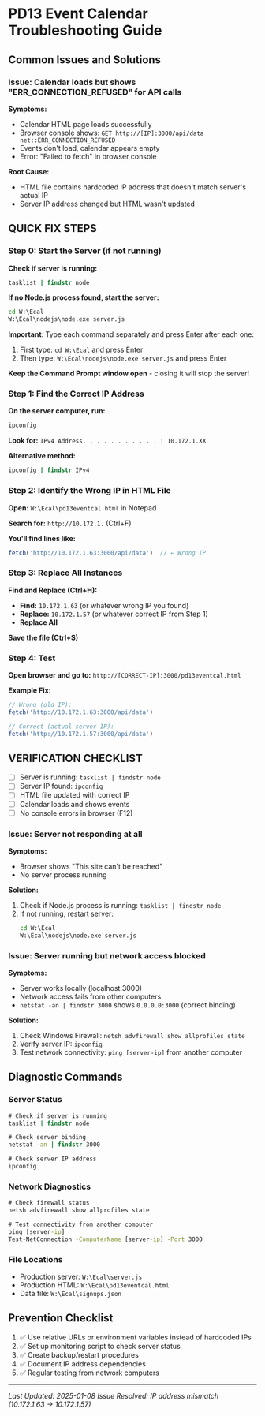 # PD13 Event Calendar Troubleshooting Guide

## Common Issues and Solutions

### Issue: Calendar loads but shows "ERR_CONNECTION_REFUSED" for API calls

**Symptoms:**
- Calendar HTML page loads successfully
- Browser console shows: `GET http://[IP]:3000/api/data net::ERR_CONNECTION_REFUSED`
- Events don't load, calendar appears empty
- Error: "Failed to fetch" in browser console

**Root Cause:**
- HTML file contains hardcoded IP address that doesn't match server's actual IP
- Server IP address changed but HTML wasn't updated

## QUICK FIX STEPS

### Step 0: Start the Server (if not running)
**Check if server is running:**
```cmd
tasklist | findstr node
```

**If no Node.js process found, start the server:**
```cmd
cd W:\Ecal
W:\Ecal\nodejs\node.exe server.js
```

**Important**: Type each command separately and press Enter after each one:
1. First type: `cd W:\Ecal` and press Enter
2. Then type: `W:\Ecal\nodejs\node.exe server.js` and press Enter

**Keep the Command Prompt window open** - closing it will stop the server!

### Step 1: Find the Correct IP Address
**On the server computer, run:**
```cmd
ipconfig
```
**Look for:** `IPv4 Address. . . . . . . . . . . : 10.172.1.XX`

**Alternative method:**
```cmd
ipconfig | findstr IPv4
```

### Step 2: Identify the Wrong IP in HTML File
**Open:** `W:\Ecal\pd13eventcal.html` in Notepad

**Search for:** `http://10.172.1.` (Ctrl+F)

**You'll find lines like:**
```javascript
fetch('http://10.172.1.63:3000/api/data')  // ← Wrong IP
```

### Step 3: Replace All Instances
**Find and Replace (Ctrl+H):**
- **Find:** `10.172.1.63` (or whatever wrong IP you found)
- **Replace:** `10.172.1.57` (or whatever correct IP from Step 1)
- **Replace All**

**Save the file (Ctrl+S)**

### Step 4: Test
**Open browser and go to:** `http://[CORRECT-IP]:3000/pd13eventcal.html`

**Example Fix:**
```javascript
// Wrong (old IP):
fetch('http://10.172.1.63:3000/api/data')

// Correct (actual server IP):
fetch('http://10.172.1.57:3000/api/data')
```

## VERIFICATION CHECKLIST
- [ ] Server is running: `tasklist | findstr node`
- [ ] Server IP found: `ipconfig`
- [ ] HTML file updated with correct IP
- [ ] Calendar loads and shows events
- [ ] No console errors in browser (F12)

### Issue: Server not responding at all

**Symptoms:**
- Browser shows "This site can't be reached"
- No server process running

**Solution:**
1. Check if Node.js process is running: `tasklist | findstr node`
2. If not running, restart server:
   ```cmd
   cd W:\Ecal
   W:\Ecal\nodejs\node.exe server.js
   ```

### Issue: Server running but network access blocked

**Symptoms:**
- Server works locally (localhost:3000)
- Network access fails from other computers
- `netstat -an | findstr 3000` shows `0.0.0.0:3000` (correct binding)

**Solution:**
1. Check Windows Firewall: `netsh advfirewall show allprofiles state`
2. Verify server IP: `ipconfig`
3. Test network connectivity: `ping [server-ip]` from another computer

## Diagnostic Commands

### Server Status
```cmd
# Check if server is running
tasklist | findstr node

# Check server binding
netstat -an | findstr 3000

# Check server IP address
ipconfig
```

### Network Diagnostics
```cmd
# Check firewall status
netsh advfirewall show allprofiles state

# Test connectivity from another computer
ping [server-ip]
Test-NetConnection -ComputerName [server-ip] -Port 3000
```

### File Locations
- Production server: `W:\Ecal\server.js`
- Production HTML: `W:\Ecal\pd13eventcal.html`
- Data file: `W:\Ecal\signups.json`

## Prevention Checklist

1. ✅ Use relative URLs or environment variables instead of hardcoded IPs
2. ✅ Set up monitoring script to check server status
3. ✅ Create backup/restart procedures
4. ✅ Document IP address dependencies
5. ✅ Regular testing from network computers

---
*Last Updated: 2025-01-08*
*Issue Resolved: IP address mismatch (10.172.1.63 → 10.172.1.57)*